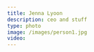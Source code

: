```yaml
---
title: Jenna Lyoon
description: ceo and stuff
type: photo
image: /images/person1.jpg
video: 
---
```


